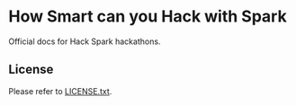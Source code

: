 # How Smart can you Hack with Spark

Official docs for Hack Spark hackathons.

## License

Please refer to [LICENSE.txt](LICENSE.txt).

